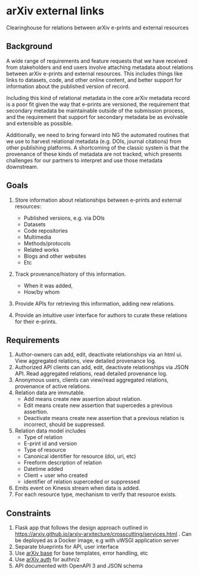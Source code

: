 # arXiv external links
Clearinghouse for relations between arXiv e-prints and external resources

## Background
A wide range of requirements and feature requests that we have received from stakeholders and end users involve attaching metadata about relations between arXiv e-prints and external resources. This includes things like links to datasets, code, and other online content, and better support for information about the published version of record. 

Including this kind of relational metadata in the core arXiv metadata record is a poor fit given the way that e-prints are versioned, the requirement that secondary metadata be maintainable outside of the submission process, and the requirement that support for secondary metadata be as evolvable and extensible as possible. 

Additionally, we need to bring forward into NG the automated routines that we use to harvest relational metadata (e.g. DOIs, journal citations) from other publishing platforms. A shortcoming of the classic system is that the provenance of these kinds of metadata are not tracked, which presents challenges for our partners to interpret and use those metadata downstream.

## Goals

1. Store information about relationships between e-prints and external resources:
    
    - Published versions, e.g. via DOIs
    - Datasets
    - Code repositories
    - Multimedia
    - Methods/protocols
    - Related works
    - Blogs and other websites
    - Etc
2. Track provenance/history of this information.
    - When it was added,
    - How/by whom
3. Provide APIs for retrieving this information, adding new relations.
4. Provide an intuitive user interface for authors to curate these relations for their e-prints.

## Requirements

1. Author-owners can add, edit, deactivate relationships via an html ui. View aggregated relations, view detailed provenance log. 
2. Authorized API clients can add, edit, deactivate relationships via JSON API. Read aggregated relations, read detailed provenance log. 
3. Anonymous users, clients can view/read aggregated relations, provenance of active relations.
3. Relation data are immutable. 
    - Add means create new assertion about relation.
    - Edit means create new assertion that supercedes a previous assertion.
    - Deactivate means create new assertion that a previous relation is incorrect, should be suppressed.
4. Relation data model includes  
    - Type of relation
    - E-print id and version
    - Type of resource
    - Canonical identifier for resource (doi, uri, etc)
    - Freeform description of relation
    - Datetime added
    - Client + user who created
    - identifier of relation superceded or suppressed
5. Emits event on Kinesis stream when data is added.
6. For each resource type, mechanism to verify that resource exists.

## Constraints

1. Flask app that follows the design approach outlined in  https://arxiv.github.io/arxiv-arxitecture/crosscutting/services.html . Can be deployed as a Docker image, e.g with uWSGI application server
2. Separate blueprints for API, user interface
3. Use [arXiv base](https://github.com/arXiv/arxiv-base) for base templates, error handling, etc
4. Use [arXiv auth](https://github.com/arXiv/arxiv-auth) for authn/z
5. API documented with OpenAPI 3 and JSON schema

